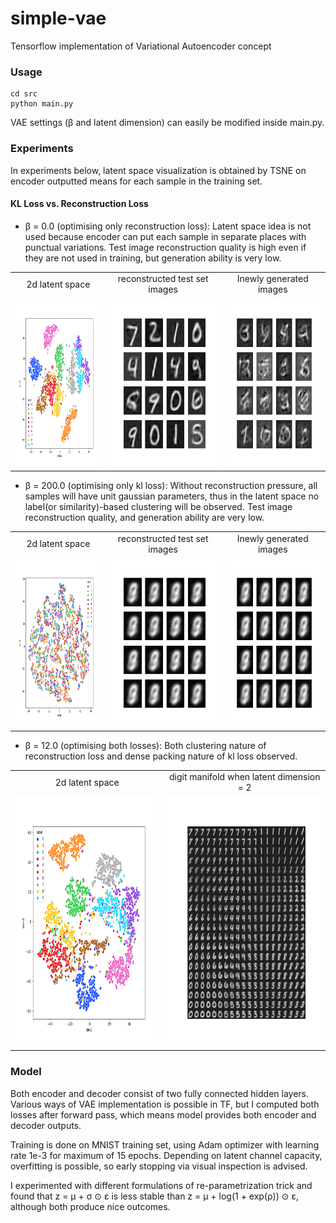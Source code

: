 # simple-vae
Tensorflow implementation of Variational Autoencoder concept

### Usage
```
cd src
python main.py
```
VAE settings (&beta; and latent dimension) can easily be modified inside main.py.


### Experiments

In experiments below, latent space visualization is obtained by TSNE on encoder outputted means for each sample in the training set.

#### KL Loss vs. Reconstruction Loss
+ &beta; = 0.0 (optimising only reconstruction loss): Latent space idea is not used because encoder can put each sample in separate places with punctual variations. Test image reconstruction quality is high even if they are not used in training, but generation ability is very low.
<table align='center'>
<tr align='center'>
<td> 2d latent space </td>
<td> reconstructed test set images </td>
<td> Inewly generated images </td>
</tr>
<tr>
<td><img src="./results/tsne_transformed_latent_space_beta0.png" height="270px">
<td><img src="./results/generated_test_images_beta0.png" height="270px">
<td><img src="./results/generated_new_images_beta0.png" height="270px">
</tr>
</table>

+ &beta; = 200.0 (optimising only kl loss): Without reconstruction pressure, all samples will have unit gaussian parameters, thus in the latent space no label(or similarity)-based clustering will be observed. Test image reconstruction quality, and generation ability are very low.
<table align='center'>
<tr align='center'>
<td> 2d latent space </td>
<td> reconstructed test set images </td>
<td> Inewly generated images </td>
</tr>
<tr>
<td><img src="./results/tsne_transformed_latent_space_beta200.png" height="270px">
<td><img src="./results/generated_test_images_beta200.png" height="270px">
<td><img src="./results/generated_new_images_beta200.png" height="270px">
</tr>
</table>


+ &beta; = 12.0 (optimising both losses): Both clustering nature of reconstruction loss and dense packing nature of kl loss observed.
<table align='center'>
<tr align='center'>
<td> 2d latent space </td>
<td> digit manifold when latent dimension = 2 </td>
</tr>
<tr>
<td><img src="./results/tsne_transformed_latent_space_beta8.png" height="400px">
<td><img src="./results/digit_manifold_2d_beta12.png" height="400px">
</tr>
</table>


### Model
Both encoder and decoder consist of two fully connected hidden layers. Various ways of VAE implementation is possible in TF, but I computed both losses after forward pass, which means model provides both encoder and decoder outputs.

Training is done on MNIST training set, using Adam optimizer with learning rate 1e-3 for maximum of 15 epochs. Depending on latent channel capacity, overfitting is possible, so early stopping via visual inspection is advised.

I experimented with different formulations of re-parametrization trick and found that z = &mu; + &sigma; &#8857; &epsilon; is less stable than z = &mu; + log(1 + exp(&rho;)) &#8857; &epsilon;, although both produce nice outcomes. 
